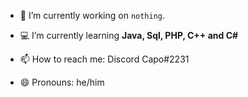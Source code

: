 





- 🔭 I’m currently working on `nothing`.
- 💻 I’m currently learning **Java, Sql, PHP, C++ and C#**

- 📫 How to reach me: Discord Capo#2231
- 😄 Pronouns: he/him


